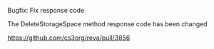 Bugfix: Fix response code

The DeleteStorageSpace method response code has been changed

https://github.com/cs3org/reva/pull/3856
